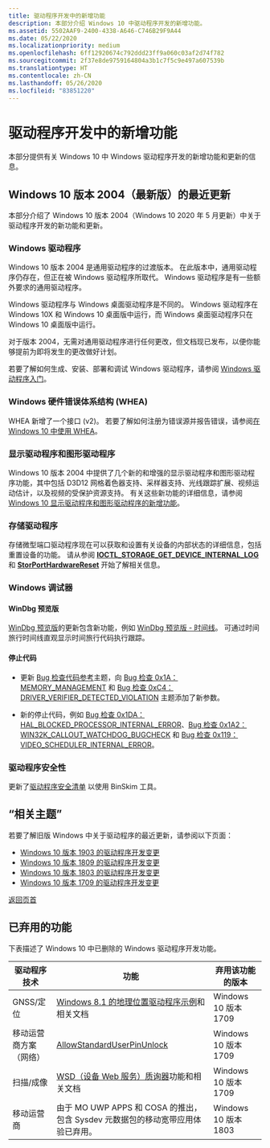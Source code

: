 ```yaml
---
title: 驱动程序开发中的新增功能
description: 本部分介绍 Windows 10 中驱动程序开发的新增功能。
ms.assetid: 5502AAF9-2400-4338-A646-C746B29F9A44
ms.date: 05/22/2020
ms.localizationpriority: medium
ms.openlocfilehash: 6ff12920674c792ddd23ff9a060c03af2d74f782
ms.sourcegitcommit: 2f37e8de9759164804a3b1c7f5c9e497a607539b
ms.translationtype: HT
ms.contentlocale: zh-CN
ms.lasthandoff: 05/26/2020
ms.locfileid: "83851220"
---
```

# <a name="whats-new-in-driver-development"></a><a name="top"></a>驱动程序开发中的新增功能

本部分提供有关 Windows 10 中 Windows 驱动程序开发的新增功能和更新的信息。

## <a name="whats-new-in-windows-10-version-2004-latest"></a>Windows 10 版本 2004（最新版）的最近更新

本部分介绍了 Windows 10 版本 2004（Windows 10 2020 年 5 月更新）中关于驱动程序开发的新功能和更新。

### <a name="windows-drivers"></a>Windows 驱动程序

Windows 10 版本 2004 是通用驱动程序的过渡版本。 在此版本中，通用驱动程序仍存在，但正在被 Windows 驱动程序所取代。 Windows 驱动程序是有一些额外要求的通用驱动程序。

Windows 驱动程序与 Windows 桌面驱动程序是不同的。 Windows 驱动程序在 Windows 10X 和 Windows 10 桌面版中运行，而 Windows 桌面驱动程序只在 Windows 10 桌面版中运行。

对于版本 2004，无需对通用驱动程序进行任何更改，但文档现已发布，以便你能够提前为即将发生的更改做好计划。

若要了解如何生成、安装、部署和调试 Windows 驱动程序，请参阅 [Windows 驱动程序入门](https://docs.microsoft.com/windows-hardware/drivers/develop/getting-started-with-windows-drivers)。

### <a name="windows-hardware-error-architecture-whea"></a>Windows 硬件错误体系结构 (WHEA)

WHEA 新增了一个接口 (v2)。 若要了解如何注册为错误源并报告错误，请参阅[在 Windows 10 中使用 WHEA](whea/using-whea-on-windows-10.md)。

### <a name="display-and-graphics-drivers"></a>显示驱动程序和图形驱动程序

Windows 10 版本 2004 中提供了几个新的和增强的显示驱动程序和图形驱动程序功能，其中包括 D3D12 网格着色器支持、采样器支持、光线跟踪扩展、视频运动估计，以及视频的受保护资源支持。 有关这些新功能的详细信息，请参阅 [Windows 10 显示驱动程序和图形驱动程序的新增功能](https://docs.microsoft.com/windows-hardware/drivers/display/what-s-new-for-windows-10-display-and-graphics-drivers)。

### <a name="storage-drivers"></a>存储驱动程序

存储微型端口驱动程序现在可以获取和设置有关设备的内部状态的详细信息，包括重置设备的功能。 请从参阅 [**IOCTL_STORAGE_GET_DEVICE_INTERNAL_LOG**](https://docs.microsoft.com/windows-hardware/drivers/ddi/ntddstor/ni-ntddstor-ioctl_storage_get_device_internal_log) 和 [**StorPortHardwareReset**](https://docs.microsoft.com/windows-hardware/drivers/ddi/storport/nf-storport-storporthardwarereset) 开始了解相关信息。

### <a name="windows-debugger"></a>Windows 调试器

#### <a name="windbg-preview"></a>WinDbg 预览版

[WinDbg 预览版](https://docs.microsoft.com/windows-hardware/drivers/debugger/debugging-using-windbg-preview)的更新包含新功能，例如 [WinDbg 预览版 - 时间线](https://docs.microsoft.com/windows-hardware/drivers/debugger/windbg-timeline-preview)。 可通过时间旅行时间线直观显示时间旅行代码执行跟踪。

#### <a name="stop-codes"></a>停止代码

- 更新 [Bug 检查代码参考](https://docs.microsoft.com/windows-hardware/drivers/debugger/bug-check-code-reference2)主题，向 [Bug 检查 0x1A：MEMORY_MANAGEMENT](https://docs.microsoft.com/windows-hardware/drivers/debugger/bug-check-0x1a--memory-management) 和 [Bug 检查 0xC4：DRIVER_VERIFIER_DETECTED_VIOLATION](https://docs.microsoft.com/windows-hardware/drivers/debugger/bug-check-0xc4--driver-verifier-detected-violation) 主题添加了新参数。

- 新的停止代码，例如 [Bug 检查 0x1DA：HAL_BLOCKED_PROCESSOR_INTERNAL_ERROR](https://docs.microsoft.com/windows-hardware/drivers/debugger/bug-check-0x1da--hal-blocked-processor-internal-error)、[Bug 检查 0x1A2：WIN32K_CALLOUT_WATCHDOG_BUGCHECK](https://docs.microsoft.com/windows-hardware/drivers/debugger/bug-check-0x1a2--win32k-callout-watchdog-bugcheck) 和 [Bug 检查 0x119：VIDEO_SCHEDULER_INTERNAL_ERROR](https://docs.microsoft.com/windows-hardware/drivers/debugger/bug-check-0x119---video-scheduler-internal-error)。

### <a name="driver-security"></a>驱动程序安全性

更新了[驱动程序安全清单](https://docs.microsoft.com/windows-hardware/drivers/driversecurity/driver-security-checklist) 以使用 BinSkim 工具。

## <a name="related-topics"></a>“相关主题”

若要了解旧版 Windows 中关于驱动程序的最近更新，请参阅以下页面：

* [Windows 10 版本 1903 的驱动程序开发变更](driver-changes-for-windows-10-version-1903.md)
* [Windows 10 版本 1809 的驱动程序开发变更](driver-changes-for-windows-10-version-1809.md)
* [Windows 10 版本 1803 的驱动程序开发变更](driver-changes-for-windows-10-version-1803.md)
* [Windows 10 版本 1709 的驱动程序开发变更](driver-changes-for-windows-10-version-1709.md)

[返回页首](#top)

## <a name="deprecated-features"></a>已弃用的功能

下表描述了 Windows 10 中已删除的 Windows 驱动程序开发功能。

| 驱动程序技术 | 功能 | 弃用该功能的版本 |
|---|---|---|
| GNSS/定位 | [Windows 8.1 的地理位置驱动程序示例](https://docs.microsoft.com/windows-hardware/drivers/gnss/sensors-geolocation-driver-sample)和相关文档 | Windows 10 版本 1709 |
| 移动运营商方案（网络） | [AllowStandardUserPinUnlock](https://docs.microsoft.com/windows-hardware/drivers/mobilebroadband/allowstandarduserpinunlock) | Windows 10 版本 1709 |
| 扫描/成像 | [WSD（设备 Web 服务）质询器](https://docs.microsoft.com/windows-hardware/drivers/image/challenging-a-disconnected-scanner-with-the-wsd-challenger)功能和相关文档 | Windows 10 版本 1709 |
|移动运营商| 由于 MO UWP APPS 和 COSA 的推出，包含 Sysdev 元数据包的移动宽带应用体验已弃用。 | Windows 10 版本 1803|

